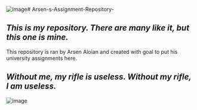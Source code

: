 ![image](https://github.com/user-attachments/assets/f44aafe6-14b6-4152-8459-37f92241363b)# Arsen-s-Assignment-Repository-
## _This is my repository. There are many like it, but this one is mine._

This repository is ran by Arsen Aloian and created with goal to put his university assignments here. 

## _Without me, my rifle is useless. Without my rifle, I am useless._

![image](https://github.com/user-attachments/assets/98cd1fa3-60e9-4551-bff6-d1292690b604)
